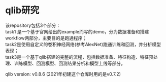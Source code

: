 # qlib研究
该repository包括3个部分：  
task1 是一个基于官网给出的example而写的demo，分为数据准备和搭建workflow两部分，主要目的是跑通程序；  
task2是使用自定义的卷积神经网络(参考AlexNet)跑通训练和回测，并分析模型表现；   
task3是一个基于qlib搭建的完整的流程，包括数据准备、特征构造、特征预处理、训练模型、回测模型、回测结果分析和模型上线等部分。

qlib version: v0.8.6 (2021年初建这个仓库时用的是v0.7.2)
